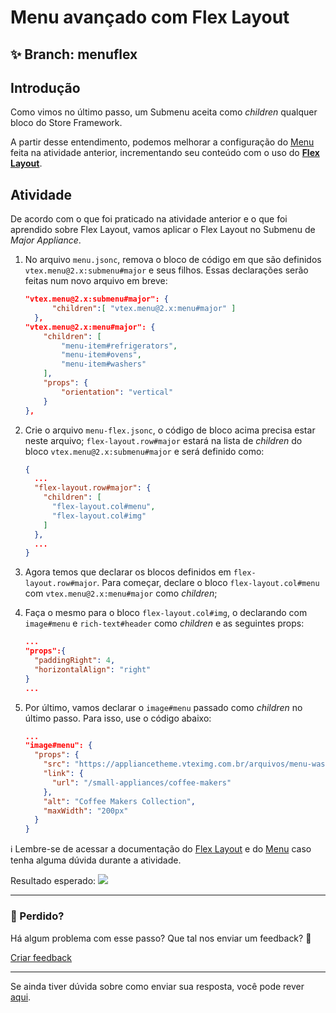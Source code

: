 # Menu avançado com Flex Layout

## :sparkles: **Branch:** menuflex

## Introdução 

Como vimos no último passo, um Submenu aceita como *children* qualquer bloco do Store Framework.  

A partir desse entendimento, podemos melhorar a configuração do [Menu](https://vtex.io/docs/components/all/vtex.menu/) feita na atividade anterior, incrementando seu conteúdo com o uso do [**Flex Layout**](https://vtex.io/docs/components/layout/vtex.flex-layout). 

## Atividade

De acordo com o que foi praticado na atividade anterior e o que foi aprendido sobre Flex Layout, vamos aplicar o Flex Layout no Submenu de *Major Appliance*. 

1. No arquivo `menu.jsonc`, remova o bloco de código em que são definidos `vtex.menu@2.x:submenu#major` e seus filhos. Essas declarações serão feitas num novo arquivo em breve:
    ```json
    "vtex.menu@2.x:submenu#major": {
          "children":[ "vtex.menu@2.x:menu#major" ]
      },
    "vtex.menu@2.x:menu#major": {
        "children": [
            "menu-item#refrigerators",
            "menu-item#ovens",
            "menu-item#washers"
        ],
        "props": {
            "orientation": "vertical"
        }
    },
    ```

2. Crie o arquivo `menu-flex.jsonc`, o código de bloco acima precisa estar neste arquivo; `flex-layout.row#major` estará na lista de *children* do bloco `vtex.menu@2.x:submenu#major` e será definido como:

    ```json
    {
      ...
      "flex-layout.row#major": {
        "children": [
          "flex-layout.col#menu",
          "flex-layout.col#img"
        ]
      },
      ...
    }
    ```


3. Agora temos que declarar os blocos definidos em `flex-layout.row#major`. Para começar, declare o bloco `flex-layout.col#menu` com `vtex.menu@2.x:menu#major` como *children*;
4. Faça o mesmo para o bloco `flex-layout.col#img`, o declarando com `image#menu` e `rich-text#header` como *children* e as seguintes props:

    ```json
    ...
    "props":{
      "paddingRight": 4,
      "horizontalAlign": "right"
    }
    ...
    ```

5. Por último, vamos declarar o `image#menu` passado como *children* no último passo. Para isso, use o código abaixo: 

    ```json
    ...
    "image#menu": {
      "props": {
        "src": "https://appliancetheme.vteximg.com.br/arquivos/menu-washer.jpg",
        "link": {
          "url": "/small-appliances/coffee-makers"
        },
        "alt": "Coffee Makers Collection",
        "maxWidth": "200px"
      }
    }
    ```

:information_source: Lembre-se de acessar a documentação do [Flex Layout](https://vtex.io/docs/components/layout/vtex.flex-layout) e do [Menu](https://vtex.io/docs/components/all/vtex.menu/) caso tenha alguma dúvida durante a atividade.

Resultado esperado:
![](https://appliancetheme.vteximg.com.br/arquivos/menu-flex.png)

---

### :no_entry_sign: Perdido? 

Há algum problema com esse passo? Que tal nos enviar um feedback? :pray:

[Criar feedback](https://docs.google.com/forms/d/e/1FAIpQLSeaWrm0Hogm-txm5Ww6mUa68eDuE3WnpFjUSVJ3Wi3dnmCb7A/viewform?usp=pp_url&entry.1784529524=Menu+avan%C3%A7ado+com+flex+layout) 

----

Se ainda tiver dúvida sobre como enviar sua resposta, você pode rever [aqui](https://github.com/rafaeldriveme1/store-framework/issues/3).
